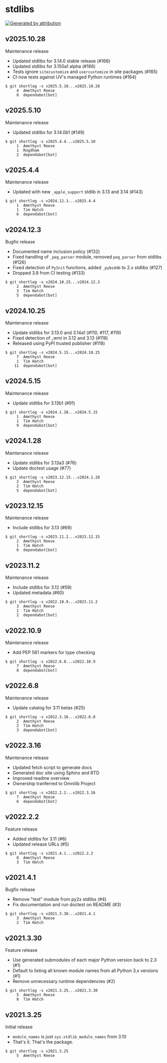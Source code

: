stdlibs
=======

[![Generated by attribution][attribution-badge]][attribution-url]


v2025.10.28
-----------

Maintenance release

- Updated stdlibs for 3.14.0 stable release (#166)
- Updated stdlibs for 3.150a1 alpha (#166)
- Tests ignore `sitecustomize` and `usercustomize` in site packages (#165)
- CI now tests against UV's managed Python runtimes (#164)

```text
$ git shortlog -s v2025.5.10...v2025.10.28
     4	Amethyst Reese
     8	dependabot[bot]
```


v2025.5.10
----------

Maintenance release

- Updated stdlibs for 3.14.0b1 (#149)

```text
$ git shortlog -s v2025.4.4...v2025.5.10
     1	Amethyst Reese
     1	Rogdham
     2	dependabot[bot]
```


v2025.4.4
---------

Maintenance release

- Updated with new `_apple_support` stdlib in 3.13 and 3.14 (#143)

```text
$ git shortlog -s v2024.12.3...v2025.4.4
     1	Amethyst Reese
     1	Tim Hatch
     6	dependabot[bot]
```


v2024.12.3
----------

Bugfix release

- Documented name inclusion policy (#132)
- Fixed handling of `_peg_parser` module, removed `peg_parser` from stdlibs (#126)
- Fixed detection of `PyInit` functions, added `_pybsddb` to 2.x stdlibs (#127)
- Dropped 3.8 from CI testing (#133)

```text
$ git shortlog -s v2024.10.25...v2024.12.3
     2	Amethyst Reese
     3	Tim Hatch
     5	dependabot[bot]
```


v2024.10.25
-----------

Maintenance release

- Update stdlibs for 3.13.0 and 3.14a1 (#110, #117, #119)
- Fixed detection of _wmi in 3.12 and 3.13 (#119)
- Released using PyPI trusted publisher (#118)

```text
$ git shortlog -s v2024.5.15...v2024.10.25
     7	Amethyst Reese
     1	Tim Hatch
    11	dependabot[bot]
```


v2024.5.15
----------

Maintenance release

- Update stdlibs for 3.13b1 (#91)

```text
$ git shortlog -s v2024.1.28...v2024.5.15
     1	Amethyst Reese
     1	Tim Hatch
     9	dependabot[bot]
```


v2024.1.28
----------

Maintenance release

- Update stdlibs for 3.13a3 (#76)
- Update doctest usage (#77)

```text
$ git shortlog -s v2023.12.15...v2024.1.28
     2	Amethyst Reese
     2	Tim Hatch
     5	dependabot[bot]
```


v2023.12.15
-----------

Maintenance release

- Include stdlibs for 3.13 (#69)

```text
$ git shortlog -s v2023.11.2...v2023.12.15
     2	Amethyst Reese
     1	Tim Hatch
     6	dependabot[bot]
```


v2023.11.2
----------

Maintenance release

- Include stdlibs for 3.12 (#59)
- Updated metadata (#60)

```text
$ git shortlog -s v2022.10.9...v2023.11.2
     3	Amethyst Reese
     1	Tim Hatch
     2	dependabot[bot]
```


v2022.10.9
----------

Maintenance release

- Add PEP 561 markers for type checking

```text
$ git shortlog -s v2022.6.8...v2022.10.9
     7	Amethyst Reese
     8	dependabot[bot]
```


v2022.6.8
---------

Maintenance release

- Update catalog for 3.11 betas (#25)

```text
$ git shortlog -s v2022.3.16...v2022.6.8
     2	Amethyst Reese
     2	Tim Hatch
     3	dependabot[bot]
```


v2022.3.16
----------

Maintenance release

* Updated fetch script to generate docs
* Generated doc site using Sphinx and RTD
* Improved readme overview
* Ownership tranferred to Omnilib Project

```text
$ git shortlog -s v2022.2.2...v2022.3.16
     7	Amethyst Reese
     6	dependabot[bot]
```


v2022.2.2
---------

Feature release

- Added stdlibs for 3.11 (#6)
- Updated release URLs (#5)

```text
$ git shortlog -s v2021.4.1...v2022.2.2
     8	Amethyst Reese
     3	Tim Hatch
```


v2021.4.1
---------

Bugfix release

* Remove "test" module from py2x stdlibs (#4)
* Fix documentation and run doctest on README (#3)

```text
$ git shortlog -s v2021.3.30...v2021.4.1
     3	Amethyst Reese
     2	Tim Hatch
```


v2021.3.30
----------

Feature release

* Use generated submodules of each major Python version back to 2.3 (#1)
* Default to listing all known module names from all Python 3.x versions (#1)
* Remove unnecessary runtime dependencies (#2)

```text
$ git shortlog -s v2021.3.25...v2021.3.30
     5	Amethyst Reese
     8	Tim Hatch
```


v2021.3.25
----------

Initial release

* `module_names` is just `sys.stdlib_module_names` from 3.10
* That's it. That's the package.

```text
$ git shortlog -s v2021.3.25
     5	Amethyst Reese
```

[attribution-badge]:
    https://img.shields.io/badge/generated%20by-attribution-informational
[attribution-url]: https://attribution.omnilib.dev
